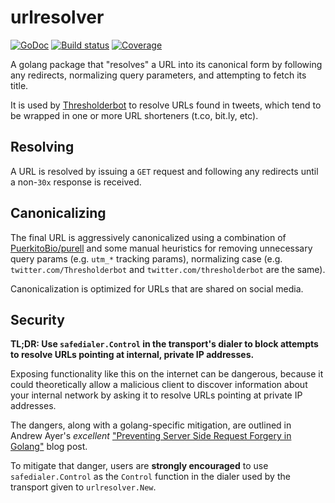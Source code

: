 # urlresolver

[![GoDoc](https://pkg.go.dev/badge/github.com/mccutchen/urlresolver)](https://pkg.go.dev/github.com/mccutchen/urlresolver)
[![Build status](https://github.com/mccutchen/urlresolver/actions/workflows/test.yaml/badge.svg)](https://github.com/mccutchen/urlresolver/actions/workflows/test.yaml)
[![Coverage](https://codecov.io/gh/mccutchen/urlresolver/branch/main/graph/badge.svg)](https://codecov.io/gh/mccutchen/urlresolver)

A golang package that "resolves" a URL into its canonical form by following any
redirects, normalizing query parameters, and attempting to fetch its title.

It is used by [Thresholderbot][] to resolve URLs found in tweets, which tend to
be wrapped in one or more URL shorteners (t.co, bit.ly, etc).

## Resolving

A URL is resolved by issuing a `GET` request and following any redirects until
a non-`30x` response is received.

## Canonicalizing

The final URL is aggressively canonicalized using a combination of
[PuerkitoBio/purell][purell] and some manual heuristics for removing
unnecessary query params (e.g. `utm_*` tracking params), normalizing case (e.g.
`twitter.com/Thresholderbot` and `twitter.com/thresholderbot` are the same).

Canonicalization is optimized for URLs that are shared on social media.

## Security

**TL;DR: Use `safedialer.Control` in the transport's dialer to block attempts
to resolve URLs pointing at internal, private IP addresses.**

Exposing functionality like this on the internet can be dangerous, because it
could theoretically allow a malicious client to discover information about your
internal network by asking it to resolve URLs pointing at private IP addresses.

The dangers, along with a golang-specific mitigation, are outlined in Andrew
Ayer's _excellent_ ["Preventing Server Side Request Forgery in Golang"][blog]
blog post.

To mitigate that danger, users are **strongly encouraged** to use
`safedialer.Control` as the `Control` function in the dialer used by the
transport given to `urlresolver.New`.

[Thresholderbot]: https://thresholderbot.com/
[purell]: https://github.com/PuerkitoBio/purell
[blog]: https://www.agwa.name/blog/post/preventing_server_side_request_forgery_in_golangs
